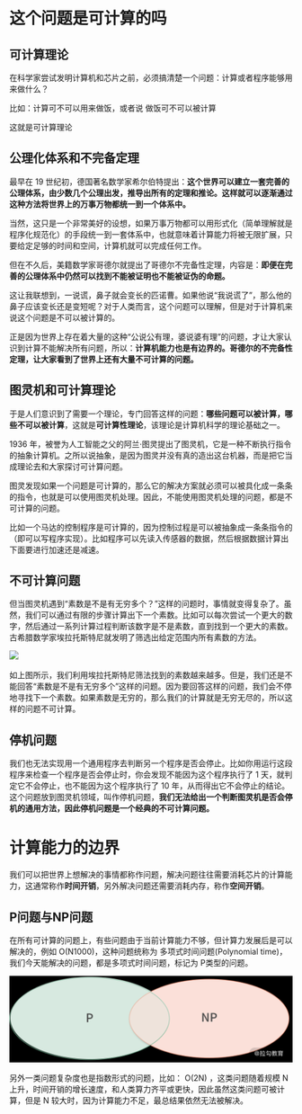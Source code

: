 # 这个问题是可计算的吗



## 可计算理论

在科学家尝试发明计算机和芯片之前，必须搞清楚一个问题：计算或者程序能够用来做什么？

比如：计算可不可以用来做饭，或者说 做饭可不可以被计算

这就是可计算理论


## 公理化体系和不完备定理


最早在 19 世纪初，德国著名数学家希尔伯特提出：**这个世界可以建立一套完善的公理体系，由少数几个公理出发，推导出所有的定理和推论。这样就可以逐渐通过这种方法将世界上的万事万物都统一到一个体系中。**

当然，这只是一个非常美好的设想，如果万事万物都可以用形式化（简单理解就是程序化规范化）的手段统一到一套体系中，也就意味着计算能力将被无限扩展，只要给定足够的时间和空间，计算机就可以完成任何工作。

但在不久后，美籍数学家哥德尔就提出了哥德尔不完备性定理，内容是：**即便在完善的公理体系中仍然可以找到不能被证明也不能被证伪的命题。**

这让我联想到，一说谎，鼻子就会变长的匹诺曹。如果他说“我说谎了”，那么他的鼻子应该变长还是变短呢？对于人类而言，这个问题可以理解，但是对于计算机来说这个问题是不可以被计算的。

正是因为世界上存在着大量的这种“公说公有理，婆说婆有理”的问题，才让大家认识到计算不能解决所有问题，所以：**计算机能力也是有边界的。哥德尔的不完备性定理，让大家看到了世界上还有大量不可计算的问题。**



## 图灵机和可计算理论

于是人们意识到了需要一个理论，专门回答这样的问题：**哪些问题可以被计算，哪些不可以被计算**，这就是**可计算性理论**，该理论是计算机科学的理论基础之一。


1936 年，被誉为人工智能之父的阿兰·图灵提出了图灵机，它是一种不断执行指令的抽象计算机。之所以说抽象，是因为图灵并没有真的造出这台机器，而是把它当成理论去和大家探讨可计算问题。

图灵发现如果一个问题是可计算的，那么它的解决方案就必须可以被具化成一条条的指令，也就是可以使用图灵机处理。因此，不能使用图灵机处理的问题，都是不可计算的问题。

比如一个马达的控制程序是可计算的，因为控制过程是可以被抽象成一条条指令的（即可以写程序实现）。比如程序可以先读入传感器的数据，然后根据数据计算出下面要进行加速还是减速。


## 不可计算问题

但当图灵机遇到“素数是不是有无穷多个？”这样的问题时，事情就变得复杂了。虽然，我们可以通过有限的步骤计算出下一个素数。比如可以每次尝试一个更大的数字，然后通过一系列计算过程判断该数字是不是素数，直到找到一个更大的素数。古希腊数学家埃拉托斯特尼就发明了筛选出给定范围内所有素数的方法。

![](https://s0.lgstatic.com/i/image/M00/4B/7A/Ciqc1F9V0I2ARHpdAAJnCCDKvK8570.gif)

如上图所示，我们利用埃拉托斯特尼筛法找到的素数越来越多。但是，我们还是不能回答“素数是不是有无穷多个”这样的问题。因为要回答这样的问题，我们会不停地寻找下一个素数。如果素数是无穷的，那么我们的计算就是无穷无尽的，所以这样的问题不可计算。

## 停机问题

我们也无法实现用一个通用程序去判断另一个程序是否会停止。比如你用运行这段程序来检查一个程序是否会停止时，你会发现不能因为这个程序执行了 1 天，就判定它不会停止，也不能因为这个程序执行了 10 年，从而得出它不会停止的结论。这个问题放到图灵机领域，叫作停机问题，**我们无法给出一个判断图灵机是否会停机的通用方法，因此停机问题是一个经典的不可计算问题。**

# 计算能力的边界

我们可以把世界上想解决的事情都称作问题，解决问题往往需要消耗芯片的计算能力，这通常称作**时间开销**，另外解决问题还需要消耗内存，称作**空间开销**。

## P问题与NP问题

在所有可计算的问题上，有些问题由于当前计算能力不够，但计算力发展后是可以解决的，例如 O(N1000)，这种问题统称为 多项式时间问题(Polynomial time)，我们今天能解决的问题，都是多项式时间问题，标记为 P类型的问题。

![](https://raw.githubusercontent.com/shisan1379/img/main/img/20240410103316.png)


另外一类问题复杂度也是指数形式的问题，比如： O(2N) ，这类问题随着规模 N 上升，时间开销的增长速度，和人类算力齐平或更快，因此虽然这类问题可被计算，但是 N 较大时，因为计算能力不足，最总结果依然无法被解决。